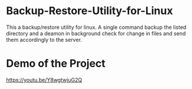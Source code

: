 # Backup-Restore-Utility-for-Linux
This a backup/restore utility for linux. A single command backup the listed directory and a deamon in background check for change in files and send them accordingly to the server. 

# Demo of the Project
https://youtu.be/Y8wgtwjuG2Q
